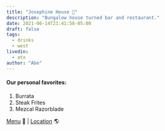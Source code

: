 ```yaml
---
title: "Josephine House 🥃"
description: "Bungalow house turned bar and restaurant."
date: 2021-06-14T21:41:58-05:00
draft: false
tags:
  - drinks
  - west
livedin:
  - atx
author: "Abe"
---
```


#### Our personal favorites:

1. Burrata
2. Steak Frites
3. Mezcal Razorblade

[Menu](https://josephineofaustin.com/wp-content/uploads/2020/06/JH_Dinner.pdf) 📖  |  [Location](https://goo.gl/maps/PjJBzeCoEymdu6Ah6) 🌎
